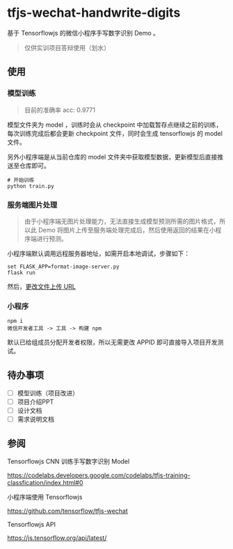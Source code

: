 # tfjs-wechat-handwrite-digits

基于 Tensorflowjs 的微信小程序手写数字识别 Demo 。

> 仅供实训项目答辩使用（划水）

## 使用

### 模型训练

> 目前的准确率 acc: 0.9771

模型文件夹为 model ，训练时会从 checkpoint 中加载暂存点继续之前的训练，每次训练完成后都会更新 checkpoint 文件，同时会生成 tensorflowjs 的 model 文件。

另外小程序端是从当前仓库的 model 文件夹中获取模型数据，更新模型后直接推送至仓库即可。


```
# 开始训练
python train.py
```

### 服务端图片处理

>由于小程序端无图片处理能力，无法直接生成模型预测所需的图片格式，所以此 Demo 将图片上传至服务端处理完成后，然后使用返回的结果在小程序端进行预测。

小程序端默认调用远程服务器地址，如需开启本地调试，步骤如下：

```
set FLASK_APP=format-image-server.py
flask run
```

然后，[更改文件上传 URL](https://github.com/xiexingchao98/tfjs-wechat-handwrite-digits/blob/7f142fdadd1d93b8251def9a7b7aae60726bb022/handwrite-digits-demo/pages/index/index.js#L64)

### 小程序

```
npm i
微信开发者工具 -> 工具 -> 构建 npm
```

默认已给组成员分配开发者权限，所以无需更改 APPID 即可直接导入项目开发测试。

## 待办事项

+ [ ] 模型训练（项目改进）
+ [ ] 项目介绍PPT
+ [ ] 设计文档
+ [ ] 需求说明文档

## 参阅

Tensorflowjs CNN 训练手写数字识别 Model

https://codelabs.developers.google.com/codelabs/tfjs-training-classfication/index.html#0

小程序端使用 Tensorflowjs

https://github.com/tensorflow/tfjs-wechat

Tensorflowjs API

https://js.tensorflow.org/api/latest/

